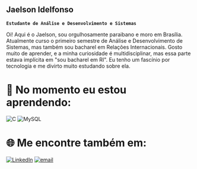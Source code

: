 ## Jaelson Idelfonso 

**`Estudante de Análise e Desenvolvimento e Sistemas`**

Oi! Aqui é o Jaelson, sou orgulhosamente paraibano e moro em Brasília. Atualmente curso o primeiro semestre de Análise e Desenvolvimento de Sistemas, mas também sou bacharel em Relações Internacionais. Gosto muito de aprender, e a minha curiosidade é multidisciplinar, mas essa parte estava implícita em "sou bacharel em RI". Eu tenho um fascínio por tecnologia e me divirto muito estudando sobre ela.

# 🌱 No momento eu estou aprendendo:
![C](https://img.shields.io/badge/c-%2300599C.svg?style=for-the-badge&logo=c&logoColor=white) ![MySQL](https://img.shields.io/badge/mysql-4479A1.svg?style=for-the-badge&logo=mysql&logoColor=white)

# 🌐 Me encontre também em:
[![LinkedIn](https://img.shields.io/badge/LinkedIn-%230077B5.svg?logo=linkedin&logoColor=white)](https://linkedin.com/in/https://www.linkedin.com/in/jaelson-idelfonso/) [![email](https://img.shields.io/badge/Email-D14836?logo=gmail&logoColor=white)](mailto:jaelso.ais@gmail.com) 

<!-- Proudly created with GPRM ( https://gprm.itsvg.in ) -->
